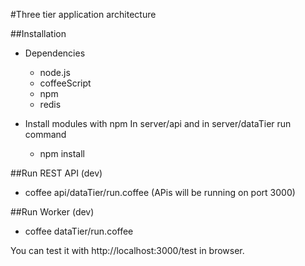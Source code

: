 #Three tier application architecture

##Installation
* Dependencies
	- node.js
	- coffeeScript
	- npm
	- redis

* Install modules with npm
In server/api and in server/dataTier run command
	- npm install

##Run REST API (dev)

* coffee api/dataTier/run.coffee (APis will be running on port 3000)

##Run Worker (dev)

* coffee dataTier/run.coffee

You can test it with http://localhost:3000/test in browser.